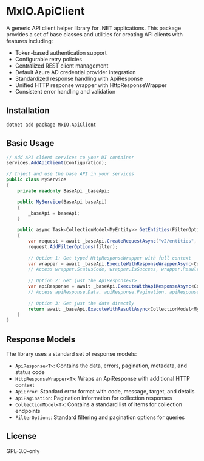 # MxIO.ApiClient

A generic API client helper library for .NET applications. This package provides a set of base classes and utilities for creating API clients with features including:

- Token-based authentication support
- Configurable retry policies
- Centralized REST client management
- Default Azure AD credential provider integration
- Standardized response handling with ApiResponse<T>
- Unified HTTP response wrapper with HttpResponseWrapper<T>
- Consistent error handling and validation

## Installation

```
dotnet add package MxIO.ApiClient
```

## Basic Usage

```csharp
// Add API client services to your DI container
services.AddApiClient(Configuration);

// Inject and use the base API in your services
public class MyService
{
    private readonly BaseApi _baseApi;

    public MyService(BaseApi baseApi)
    {
        _baseApi = baseApi;
    }

    public async Task<CollectionModel<MyEntity>> GetEntities(FilterOptions filter, CancellationToken cancellationToken = default)
    {
        var request = await _baseApi.CreateRequestAsync("v2/entities", Method.Get, cancellationToken);
        request.AddFilterOptions(filter);
        
        // Option 1: Get typed HttpResponseWrapper with full context
        var wrapper = await _baseApi.ExecuteWithResponseWrapperAsync<CollectionModel<MyEntity>>(request, cancellationToken);
        // Access wrapper.StatusCode, wrapper.IsSuccess, wrapper.Result, etc.
        
        // Option 2: Get just the ApiResponse<T>
        var apiResponse = await _baseApi.ExecuteWithApiResponseAsync<CollectionModel<MyEntity>>(request, cancellationToken);
        // Access apiResponse.Data, apiResponse.Pagination, apiResponse.Errors, etc.
        
        // Option 3: Get just the data directly
        return await _baseApi.ExecuteWithResultAsync<CollectionModel<MyEntity>>(request, cancellationToken);
    }
}
```

## Response Models

The library uses a standard set of response models:

- `ApiResponse<T>`: Contains the data, errors, pagination, metadata, and status code
- `HttpResponseWrapper<T>`: Wraps an ApiResponse with additional HTTP context
- `ApiError`: Standard error format with code, message, target, and details
- `ApiPagination`: Pagination information for collection responses
- `CollectionModel<T>`: Contains a standard list of items for collection endpoints
- `FilterOptions`: Standard filtering and pagination options for queries

## License

GPL-3.0-only